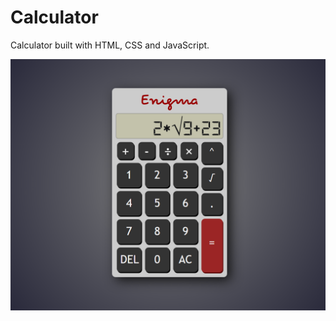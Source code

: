 # Calculator
Calculator built with HTML, CSS and JavaScript.

![Screenshot](https://github.com/hsami10/Calculator/blob/master/Front.png)
